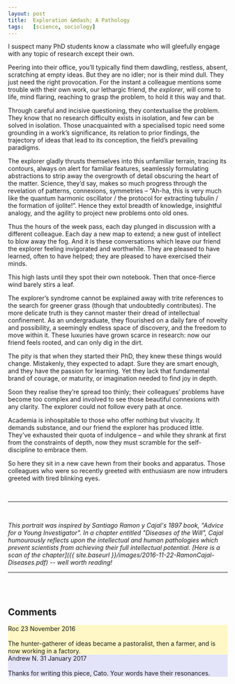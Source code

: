 ```yaml
---
layout:	post
title:	Exploration &mdash; A Pathology
tags:	[science, sociology]
---
```


I suspect many PhD students know a classmate who will gleefully engage with any topic of research except their own.

Peering into their office, you’ll typically find them dawdling, restless, absent, scratching at empty ideas. But they are no idler; nor is their mind dull. They just need the right provocation. For the instant a colleague mentions some trouble with their own work, our lethargic friend, *the explorer*, will come to life, mind flaring, reaching to grasp the problem, to hold it this way and that. 

Through careful and incisive questioning, they contextualise the problem. They know that no research difficulty exists in isolation, and few can be solved in isolation. Those unacquainted with a specialised topic need some grounding in a work’s significance, its relation to prior findings, the trajectory of ideas that lead to its conception, the field’s prevailing paradigms.

The explorer gladly thrusts themselves into this unfamiliar terrain, tracing its contours, always on alert for familiar features, seamlessly formulating abstractions to strip away the overgrowth of detail obscuring the heart of the matter. Science, they’d say, makes so much progress through the revelation of patterns, connexions, symmetries – “Ah-ha, this is very much like the quantum harmonic oscillator / the protocol for extracting tubulin / the formation of ijolite!”. Hence they extol breadth of knowledge, insightful analogy, and the agility to project new problems onto old ones.

Thus the hours of the week pass, each day plunged in discussion with a different colleague. Each day a new map to extend; a new gust of intellect to blow away the fog. And it is these conversations which leave our friend the explorer feeling invigorated and worthwhile. They are pleased to have learned, often to have helped; they are pleased to have exercised their minds.

This high lasts until they spot their own notebook. Then that once-fierce wind barely stirs a leaf.

The explorer’s syndrome cannot be explained away with trite references to the search for greener grass (though that undoubtedly contributes). The more delicate truth is they cannot master their dread of intellectual confinement. As an undergraduate, they flourished on a daily fare of novelty and possibility, a seemingly endless space of discovery, and the freedom to move within it. These luxuries have grown scarce in research: now our friend feels rooted, and can only dig in the dirt.

The pity is that when they started their PhD, they knew these things would change. Mistakenly, they expected to adapt. Sure they are smart enough, and they have the passion for learning. Yet they lack that fundamental brand of courage, or maturity, or imagination needed to find joy in depth.

Soon they realise they’re spread too thinly; their colleagues’ problems have become too complex and involved to see those beautiful connexions with any clarity. The explorer could not follow every path at once.

Academia is inhospitable to those who offer nothing but vivacity. It demands substance, and our friend the explorer has produced little. They’ve exhausted their quota of indulgence – and while they shrank at first from the constraints of depth, now they must scramble for the self-discipline to embrace them.

So here they sit in a new cave hewn from their books and apparatus. Those colleagues who were so recently greeted with enthusiasm are now intruders greeted with tired blinking eyes.

<br>

---

<br>

*This portrait was inspired by Santiago Ramon y Cajal's 1897 book, "Advice for a Young Investigator". In a chapter entitled "Diseases of the Will", Cajal humourously reflects upon the intellectual and human pathologies which prevent scientists from achieving their full intellectual potential. [Here is a scan of the chapter]({{ site.baseurl }}/images/2016-11-22-RamonCajal-Diseases.pdf) -- well worth reading!*


***

<br><br>
<h2>Comments</h2>

<div class="comment" style="background-color: #FFF8C6;">
    <span class="name">Roc</span>
    <span class="date">23 November 2016</span>
	<br>
    <br>
	The hunter-gatherer of ideas became a pastoralist, then a farmer, and is now working in a factory.
</div>


<div class="comment" style="background-color: #E3E4FA;">
    <span class="name">Andrew N.</span>
    <span class="date">31 January 2017</span>
	<br>
    <br>
	 Thanks for writing this piece, Cato. Your words have their resonances. 
</div>